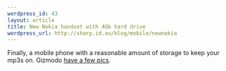 ```yaml
--- 
wordpress_id: 43
layout: article
title: New Nokia handset with 4Gb hard drive
wordpress_url: http://sharp.id.au/blog/mobile/newnokia
---
```

Finally, a mobile phone with a reasonable amount of storage to keep your mp3s on. Gizmodo <a href="http://www.gizmodo.com/gadgets/cellphones/nokia/live-from-amsterdam-nokia-n91-first-pictures-101188.php">have a few pics</a>.
